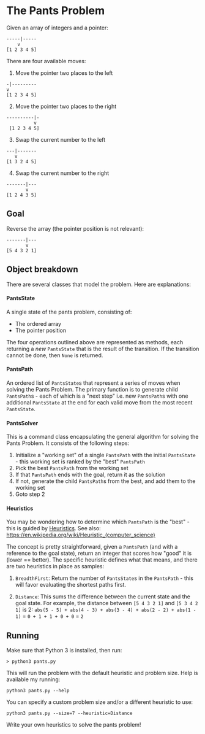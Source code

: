  # The Pants Problem

 Given an array of integers and a pointer:
 ```
-----|-----
     v
[1 2 3 4 5]
 ```

 There are four available moves:

 1)  Move the pointer two places to the left
 ```
-|---------
 v
[1 2 3 4 5]
 ```

 2)  Move the pointer two places to the right
```
----------|-
          v
 [1 2 3 4 5]
 ```

 3)  Swap the current number to the left
```
---|-------
   v
[1 3 2 4 5]
```

4)  Swap the current number to the right
```
-------|---
       v
[1 2 4 3 5]
```

## Goal
Reverse the array (the pointer position is not relevant):
```
-------|---
       v
[5 4 3 2 1]
```

## Object breakdown

There are several classes that model the problem.  Here are explanations:

#### PantsState
A single state of the pants problem, consisting of:
 * The ordered array
 * The pointer position

The four operations outlined above are represented as methods, each returning
a *new* `PantsState` that is the result of the transition.  If the transition cannot be done, then `None` is returned.

#### PantsPath
An ordered list of `PantsState`s that represent a series of moves when solving the Pants Problem.  The primary function is to generate child `PantsPath`s - each of which is a "next step" i.e. new `PantsPath`s with one additional `PantsState` at the end for each valid move from the most recent `PantsState`.

#### PantsSolver
This is a command class encapsulating the general algorithm for solving the Pants Problem.  It consists of the following steps:

1. Initialize a "working set" of a single `PantsPath` with the initial `PantsState` - this working set is ranked by the "best" `PantsPath`
1. Pick the best `PantsPath` from the working set
1. If that `PantsPath` ends with the goal, return it as the solution
1. If not, generate the child `PantsPath`s from the best, and add them to the working set
1. Goto step 2

#### Heuristics
You may be wondering how to determine which `PantsPath` is the "best" - this is guided by [Heuristics](https://en.wikipedia.org/wiki/Heuristic_function).  See also:  https://en.wikipedia.org/wiki/Heuristic_(computer_science)

The concept is pretty straightforward, given a `PantsPath` (and with a reference to the goal state), return an integer that scores how "good" it is (lower == better).  The specific heuristic defines what that means, and there are two heuristics in place as samples:

1. `BreadthFirst`:  Return the number of `PantsState`s in the `PantsPath` - this will favor evaluating the shortest paths first.

1. `Distance`:  This sums the difference between the current state and the goal state.  For example, the distance between `[5 4 3 2 1]` and `[5 3 4 2 1]` is 2:  `abs(5 - 5) + abs(4 - 3) + abs(3 - 4) + abs(2 - 2) + abs(1 - 1)` = `0 + 1 + 1 + 0 + 0` = `2`

## Running
Make sure that Python 3 is installed, then run:
```
> python3 pants.py
```

This will run the problem with the default heuristic and problem size.  Help is available my running:
```
python3 pants.py --help
```

You can specify a custom problem size and/or a different heuristic to use:
```
python3 pants.py --size=7 --heuristic=Distance
```

Write your own heuristics to solve the pants problem!
